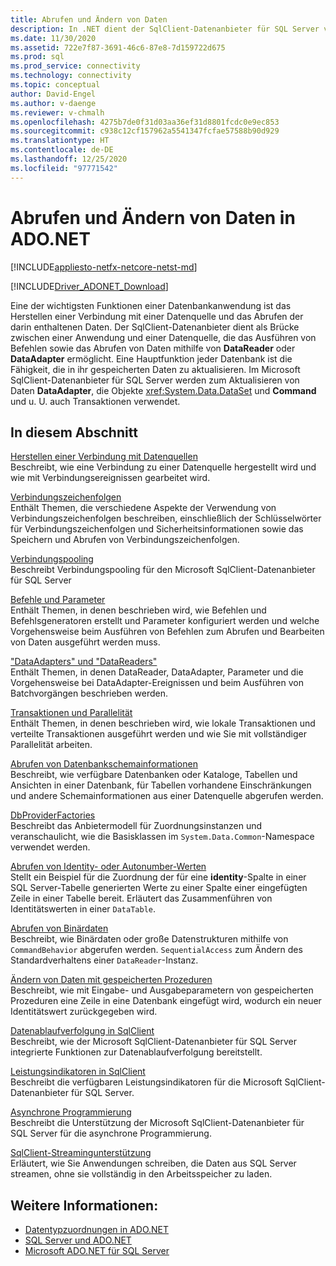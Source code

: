 ```yaml
---
title: Abrufen und Ändern von Daten
description: In .NET dient der SqlClient-Datenanbieter für SQL Server von Microsoft als Brücke zwischen einer Anwendung und einer Datenquelle, um Daten zu lesen und zu aktualisieren.
ms.date: 11/30/2020
ms.assetid: 722e7f87-3691-46c6-87e8-7d159722d675
ms.prod: sql
ms.prod_service: connectivity
ms.technology: connectivity
ms.topic: conceptual
author: David-Engel
ms.author: v-daenge
ms.reviewer: v-chmalh
ms.openlocfilehash: 4275b7de0f31d03aa36ef31d8801fcdc0e9ec853
ms.sourcegitcommit: c938c12cf157962a5541347fcfae57588b90d929
ms.translationtype: HT
ms.contentlocale: de-DE
ms.lasthandoff: 12/25/2020
ms.locfileid: "97771542"
---
```

# <a name="retrieving-and-modifying-data-in-adonet"></a>Abrufen und Ändern von Daten in ADO.NET

[!INCLUDE[appliesto-netfx-netcore-netst-md](../../includes/appliesto-netfx-netcore-netst-md.md)]

[!INCLUDE[Driver_ADONET_Download](../../includes/driver_adonet_download.md)]

Eine der wichtigsten Funktionen einer Datenbankanwendung ist das Herstellen einer Verbindung mit einer Datenquelle und das Abrufen der darin enthaltenen Daten. Der SqlClient-Datenanbieter dient als Brücke zwischen einer Anwendung und einer Datenquelle, die das Ausführen von Befehlen sowie das Abrufen von Daten mithilfe von **DataReader** oder **DataAdapter** ermöglicht. Eine Hauptfunktion jeder Datenbank ist die Fähigkeit, die in ihr gespeicherten Daten zu aktualisieren. Im Microsoft SqlClient-Datenanbieter für SQL Server werden zum Aktualisieren von Daten **DataAdapter**, die Objekte <xref:System.Data.DataSet> und **Command** und u. U. auch Transaktionen verwendet.

## <a name="in-this-section"></a>In diesem Abschnitt

[Herstellen einer Verbindung mit Datenquellen](connecting-to-data-source.md)  
Beschreibt, wie eine Verbindung zu einer Datenquelle hergestellt wird und wie mit Verbindungsereignissen gearbeitet wird.

[Verbindungszeichenfolgen](connection-strings.md)  
Enthält Themen, die verschiedene Aspekte der Verwendung von Verbindungszeichenfolgen beschreiben, einschließlich der Schlüsselwörter für Verbindungszeichenfolgen und Sicherheitsinformationen sowie das Speichern und Abrufen von Verbindungszeichenfolgen.

[Verbindungspooling](connection-pooling.md)  
Beschreibt Verbindungspooling für den Microsoft SqlClient-Datenanbieter für SQL Server

[Befehle und Parameter](commands-parameters.md)  
Enthält Themen, in denen beschrieben wird, wie Befehlen und Befehlsgeneratoren erstellt und Parameter konfiguriert werden und welche Vorgehensweise beim Ausführen von Befehlen zum Abrufen und Bearbeiten von Daten ausgeführt werden muss.

["DataAdapters" und "DataReaders"](dataadapters-datareaders.md)  
Enthält Themen, in denen DataReader, DataAdapter, Parameter und die Vorgehensweise bei DataAdapter-Ereignissen und beim Ausführen von Batchvorgängen beschrieben werden.

[Transaktionen und Parallelität](transactions-and-concurrency.md)  
Enthält Themen, in denen beschrieben wird, wie lokale Transaktionen und verteilte Transaktionen ausgeführt werden und wie Sie mit vollständiger Parallelität arbeiten.

[Abrufen von Datenbankschemainformationen](retrieving-database-schema-information.md)  
Beschreibt, wie verfügbare Datenbanken oder Kataloge, Tabellen und Ansichten in einer Datenbank, für Tabellen vorhandene Einschränkungen und andere Schemainformationen aus einer Datenquelle abgerufen werden.

[DbProviderFactories](dbproviderfactories.md)  
Beschreibt das Anbietermodell für Zuordnungsinstanzen und veranschaulicht, wie die Basisklassen im `System.Data.Common`-Namespace verwendet werden.  

[Abrufen von Identity- oder Autonumber-Werten](retrieve-identity-or-autonumber-values.md)  
Stellt ein Beispiel für die Zuordnung der für eine **identity**-Spalte in einer SQL Server-Tabelle generierten Werte zu einer Spalte einer eingefügten Zeile in einer Tabelle bereit. Erläutert das Zusammenführen von Identitätswerten in einer `DataTable`.  
  
[Abrufen von Binärdaten](retrieve-binary-data.md)  
Beschreibt, wie Binärdaten oder große Datenstrukturen mithilfe von `CommandBehavior` abgerufen werden. `SequentialAccess` zum Ändern des Standardverhaltens einer `DataReader`-Instanz.  
  
[Ändern von Daten mit gespeicherten Prozeduren](modify-data-with-stored-procedures.md)  
Beschreibt, wie mit Eingabe- und Ausgabeparametern von gespeicherten Prozeduren eine Zeile in eine Datenbank eingefügt wird, wodurch ein neuer Identitätswert zurückgegeben wird.  

[Datenablaufverfolgung in SqlClient](data-tracing.md)  
Beschreibt, wie der Microsoft SqlClient-Datenanbieter für SQL Server integrierte Funktionen zur Datenablaufverfolgung bereitstellt.  
  
[Leistungsindikatoren in SqlClient](performance-counters.md)  
Beschreibt die verfügbaren Leistungsindikatoren für die Microsoft SqlClient-Datenanbieter für SQL Server.  
  
[Asynchrone Programmierung](asynchronous-programming.md)  
Beschreibt die Unterstützung der Microsoft SqlClient-Datenanbieter für SQL Server für die asynchrone Programmierung.  
  
[SqlClient-Streamingunterstützung](sqlclient-streaming-support.md)  
Erläutert, wie Sie Anwendungen schreiben, die Daten aus SQL Server streamen, ohne sie vollständig in den Arbeitsspeicher zu laden.  

## <a name="see-also"></a>Weitere Informationen:

- [Datentypzuordnungen in ADO.NET](data-type-mappings-ado-net.md)
- [SQL Server und ADO.NET](./sql/index.md)
- [Microsoft ADO.NET für SQL Server](microsoft-ado-net-sql-server.md)
